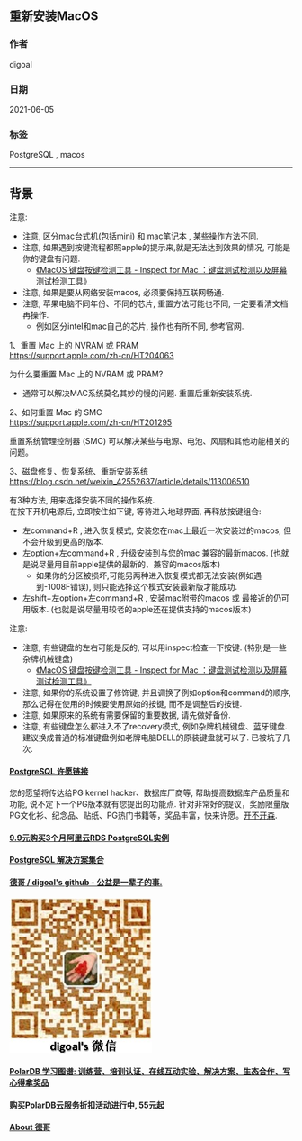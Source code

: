 ## 重新安装MacOS  
              
### 作者              
digoal              
              
### 日期              
2021-06-05              
              
### 标签              
PostgreSQL , macos         
              
----              
              
## 背景   
注意:  
- 注意, 区分mac台式机(包括mini) 和 mac笔记本 , 某些操作方法不同.    
- 注意, 如果遇到按键流程都照apple的提示来,就是无法达到效果的情况, 可能是你的键盘有问题.   
    - [《MacOS 键盘按键检测工具 - Inspect for Mac ：键盘测试检测以及屏幕测试检测工具》](../202111/20211103_03.md)  
- 注意, 如果是要从网络安装macos, 必须要保持互联网畅通.   
- 注意, 苹果电脑不同年份、不同的芯片, 重置方法可能也不同, 一定要看清文档再操作.   
    - 例如区分intel和mac自己的芯片, 操作也有所不同, 参考官网.  
  
1、重置 Mac 上的 NVRAM 或 PRAM  
https://support.apple.com/zh-cn/HT204063  
  
为什么要重置 Mac 上的 NVRAM 或 PRAM?  
- 通常可以解决MAC系统莫名其妙的慢的问题. 重置后重新安装系统.   
  
  
2、如何重置 Mac 的 SMC  
https://support.apple.com/zh-cn/HT201295  
  
重置系统管理控制器 (SMC) 可以解决某些与电源、电池、风扇和其他功能相关的问题。  
  
3、磁盘修复、恢复系统、重新安装系统  
https://blog.csdn.net/weixin_42552637/article/details/113006510   
  
有3种方法, 用来选择安装不同的操作系统.    
在按下开机电源后, 立即按住如下键, 等待进入地球界面, 再释放按键组合:  
- 左command+R , 进入恢复模式, 安装您在mac上最近一次安装过的macos, 但不会升级到更高的版本. 
- 左option+左command+R , 升级安装到与您的mac 兼容的最新macos. (也就是说尽量用目前apple提供的最新的、兼容的macos版本)  
    - 如果你的分区被损坏,可能另两种进入恢复模式都无法安装(例如遇到-1008F错误), 则只能选择这个模式安装最新版才能成功.  
- 左shift+左option+左command+R , 安装mac附带的macos 或 最接近的仍可用版本. (也就是说尽量用较老的apple还在提供支持的macos版本)  
  
注意:  
- 注意, 有些键盘的左右可能是反的, 可以用inspect检查一下按键.  (特别是一些杂牌机械键盘) 
    - [《MacOS 键盘按键检测工具 - Inspect for Mac ：键盘测试检测以及屏幕测试检测工具》](../202111/20211103_03.md)  
- 注意, 如果你的系统设置了修饰键, 并且调换了例如option和command的顺序, 那么记得在使用的时候要使用原始的按键, 而不是调整后的按键.  
- 注意, 如果原来的系统有需要保留的重要数据, 请先做好备份.  
- 注意, 有些键盘怎么都进入不了recovery模式, 例如杂牌机械键盘、蓝牙键盘. 建议换成普通的标准键盘例如老牌电脑DELL的原装键盘就可以了.  已被坑了几次.  
  
    
  
#### [PostgreSQL 许愿链接](https://github.com/digoal/blog/issues/76 "269ac3d1c492e938c0191101c7238216")
您的愿望将传达给PG kernel hacker、数据库厂商等, 帮助提高数据库产品质量和功能, 说不定下一个PG版本就有您提出的功能点. 针对非常好的提议，奖励限量版PG文化衫、纪念品、贴纸、PG热门书籍等，奖品丰富，快来许愿。[开不开森](https://github.com/digoal/blog/issues/76 "269ac3d1c492e938c0191101c7238216").  
  
  
#### [9.9元购买3个月阿里云RDS PostgreSQL实例](https://www.aliyun.com/database/postgresqlactivity "57258f76c37864c6e6d23383d05714ea")
  
  
#### [PostgreSQL 解决方案集合](https://yq.aliyun.com/topic/118 "40cff096e9ed7122c512b35d8561d9c8")
  
  
#### [德哥 / digoal's github - 公益是一辈子的事.](https://github.com/digoal/blog/blob/master/README.md "22709685feb7cab07d30f30387f0a9ae")
  
  
![digoal's wechat](../pic/digoal_weixin.jpg "f7ad92eeba24523fd47a6e1a0e691b59")
  
  
#### [PolarDB 学习图谱: 训练营、培训认证、在线互动实验、解决方案、生态合作、写心得拿奖品](https://www.aliyun.com/database/openpolardb/activity "8642f60e04ed0c814bf9cb9677976bd4")
  
  
#### [购买PolarDB云服务折扣活动进行中, 55元起](https://www.aliyun.com/activity/new/polardb-yunparter?userCode=bsb3t4al "e0495c413bedacabb75ff1e880be465a")
  
  
#### [About 德哥](https://github.com/digoal/blog/blob/master/me/readme.md "a37735981e7704886ffd590565582dd0")
  
